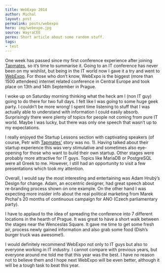 ```yaml
---
title: WebExpo 2014
author: Michal
layout: post
permalink: posts/webexpo
hero: img/webexpo.jpg
source: WayraCEE
perex: Short article about some random stuff.
tags:
- test
---
```


One week has passed since my first conference experience after joining [Tapmates](http://www.tapmates.com), so it’s time to summarise it. Going to an IT conference has never been on my wishlist, but being in the IT world now I gave it a try and went to [WebExpo](http://www.webexpo.cz). For those who don’t know, WebExpo is the biggest (more than 1500 attendees) internet related conference in Central Europe and took place on 13th and 14th September in Prague. 

I woke up on Saturday morning thinking what the heck am I (non IT guy) going to do there for two full days. I felt like I was going to some huge geek party. I couldn’t be more wrong! I spent time listening to stuff that I was actually able to understand with information I could easily absorb. Surprisingly there were plenty of topics for people not coming from pure IT world. Maybe I was lucky, but there was only one speech that wasn’t up to my expectations.

I really enjoyed the Startup Lessons section with captivating speakers (of course, Petr with [Tapmates'](http://www.tapmates.com/) story was no. 1). Having talked about their startup experience this was very stimulative and sometimes also eye-opening for those who want to build their own startup. Other stages were probably more attractive for IT guys. Topics like MariaDB or PostgreSQL were all Greek to me. However, I still had an opportunity to visit a few presentations which took my attention.

Overall, I would say the most interesting and entertaining was Adam Hrubý’s Design for change. Adam, an eccentric designer, had great speech about re-branding process shown on one example. On the other hand I was expecting more insider info about the real political marketing from Marek Prchal's 20 months of continuous campaign for ANO (Czech parliamentary party). 

I have to applaud to the idea of spreading the conference into 7 different locations in the hearth of Prague. It was great to have a short walk between the stages near the Wenceslas Square. It gave me time to get some fresh air, process newly gained information and also grab some food (Dish’s burger truck was awesome!). 

I would definitely recommend WebExpo not only to IT guys but also to everyone working in IT industry. I cannot compare with previous years, but everyone around me told me that this year was the best. I have no reason not to believe them and I hope next WebExpo will be even better, although it will be a tough task to beat this year.